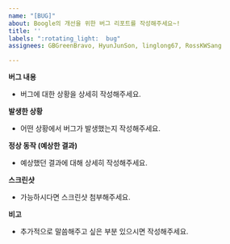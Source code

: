 ```yaml
---
name: "[BUG]"
about: Boogle의 개선을 위한 버그 리포트를 작성해주세요~!
title: ''
labels: ":rotating_light:  bug"
assignees: GBGreenBravo, HyunJunSon, linglong67, RossKWSang

---
```


**버그 내용**
- 버그에 대한 상황을 상세히 작성해주세요.


**발생한 상황**
- 어떤 상황에서 버그가 발생했는지 작성해주세요.


**정상 동작 (예상한 결과)**
- 예상했던 결과에 대해 상세히 작성해주세요.


**스크린샷**
- 가능하시다면 스크린샷 첨부해주세요.


**비고**
- 추가적으로 말씀해주고 싶은 부분 있으시면 작성해주세요.
